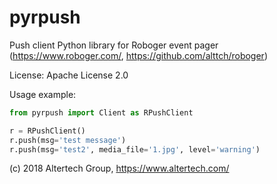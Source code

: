 # pyrpush
Push client Python library for Roboger event pager (https://www.roboger.com/,
https://github.com/alttch/roboger)

License: Apache License 2.0

Usage example:
 
```python
from pyrpush import Client as RPushClient

r = RPushClient()
r.push(msg='test message')
r.push(msg='test2', media_file='1.jpg', level='warning')
```

(c) 2018 Altertech Group, https://www.altertech.com/

